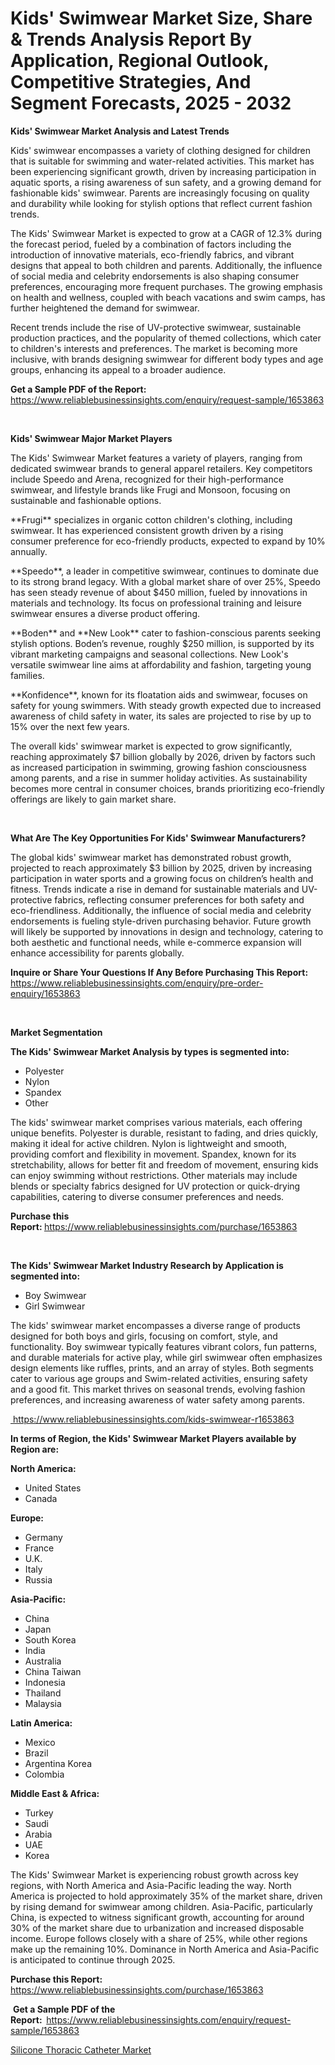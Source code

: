 <p><h1>Kids' Swimwear Market Size, Share & Trends Analysis Report By Application, Regional Outlook, Competitive Strategies, And Segment Forecasts, 2025 - 2032</h1></p><p><strong>Kids' Swimwear Market Analysis and Latest Trends</strong></p>
<p><p>Kids' swimwear encompasses a variety of clothing designed for children that is suitable for swimming and water-related activities. This market has been experiencing significant growth, driven by increasing participation in aquatic sports, a rising awareness of sun safety, and a growing demand for fashionable kids' swimwear. Parents are increasingly focusing on quality and durability while looking for stylish options that reflect current fashion trends.</p><p>The Kids' Swimwear Market is expected to grow at a CAGR of 12.3% during the forecast period, fueled by a combination of factors including the introduction of innovative materials, eco-friendly fabrics, and vibrant designs that appeal to both children and parents. Additionally, the influence of social media and celebrity endorsements is also shaping consumer preferences, encouraging more frequent purchases. The growing emphasis on health and wellness, coupled with beach vacations and swim camps, has further heightened the demand for swimwear.</p><p>Recent trends include the rise of UV-protective swimwear, sustainable production practices, and the popularity of themed collections, which cater to children's interests and preferences. The market is becoming more inclusive, with brands designing swimwear for different body types and age groups, enhancing its appeal to a broader audience.</p></p>
<p><strong>Get a Sample PDF of the Report:&nbsp;</strong> <a href="https://www.reliablebusinessinsights.com/enquiry/request-sample/1653863?utm_campaign=2662&utm_medium=2&utm_source=Github&utm_content=ia&utm_term=23032025&utm_id=kids-swimwear">https://www.reliablebusinessinsights.com/enquiry/request-sample/1653863</a></p>
<p>&nbsp;</p>
<p><strong>Kids' Swimwear Major Market Players</strong></p>
<p><p>The Kids' Swimwear Market features a variety of players, ranging from dedicated swimwear brands to general apparel retailers. Key competitors include Speedo and Arena, recognized for their high-performance swimwear, and lifestyle brands like Frugi and Monsoon, focusing on sustainable and fashionable options.</p><p>**Frugi** specializes in organic cotton children's clothing, including swimwear. It has experienced consistent growth driven by a rising consumer preference for eco-friendly products, expected to expand by 10% annually. </p><p>**Speedo**, a leader in competitive swimwear, continues to dominate due to its strong brand legacy. With a global market share of over 25%, Speedo has seen steady revenue of about $450 million, fueled by innovations in materials and technology. Its focus on professional training and leisure swimwear ensures a diverse product offering.</p><p>**Boden** and **New Look** cater to fashion-conscious parents seeking stylish options. Boden’s revenue, roughly $250 million, is supported by its vibrant marketing campaigns and seasonal collections. New Look's versatile swimwear line aims at affordability and fashion, targeting young families.</p><p>**Konfidence**, known for its floatation aids and swimwear, focuses on safety for young swimmers. With steady growth expected due to increased awareness of child safety in water, its sales are projected to rise by up to 15% over the next few years.</p><p>The overall kids' swimwear market is expected to grow significantly, reaching approximately $7 billion globally by 2026, driven by factors such as increased participation in swimming, growing fashion consciousness among parents, and a rise in summer holiday activities. As sustainability becomes more central in consumer choices, brands prioritizing eco-friendly offerings are likely to gain market share.</p></p>
<p>&nbsp;</p>
<p><strong>What Are The Key Opportunities For Kids' Swimwear Manufacturers?</strong></p>
<p><p>The global kids' swimwear market has demonstrated robust growth, projected to reach approximately $3 billion by 2025, driven by increasing participation in water sports and a growing focus on children’s health and fitness. Trends indicate a rise in demand for sustainable materials and UV-protective fabrics, reflecting consumer preferences for both safety and eco-friendliness. Additionally, the influence of social media and celebrity endorsements is fueling style-driven purchasing behavior. Future growth will likely be supported by innovations in design and technology, catering to both aesthetic and functional needs, while e-commerce expansion will enhance accessibility for parents globally.</p></p>
<p><strong>Inquire or Share Your Questions If Any Before Purchasing This Report:</strong> <a href="https://www.reliablebusinessinsights.com/enquiry/pre-order-enquiry/1653863?utm_campaign=2662&utm_medium=2&utm_source=Github&utm_content=ia&utm_term=23032025&utm_id=kids-swimwear">https://www.reliablebusinessinsights.com/enquiry/pre-order-enquiry/1653863</a></p>
<p>&nbsp;</p>
<p><strong>Market Segmentation</strong></p>
<p><strong>The Kids' Swimwear Market Analysis by types is segmented into:</strong></p>
<p><ul><li>Polyester</li><li>Nylon</li><li>Spandex</li><li>Other</li></ul></p>
<p><p>The kids' swimwear market comprises various materials, each offering unique benefits. Polyester is durable, resistant to fading, and dries quickly, making it ideal for active children. Nylon is lightweight and smooth, providing comfort and flexibility in movement. Spandex, known for its stretchability, allows for better fit and freedom of movement, ensuring kids can enjoy swimming without restrictions. Other materials may include blends or specialty fabrics designed for UV protection or quick-drying capabilities, catering to diverse consumer preferences and needs.</p></p>
<p><strong>Purchase this Report:&nbsp;</strong><a href="https://www.reliablebusinessinsights.com/purchase/1653863?utm_campaign=2662&utm_medium=2&utm_source=Github&utm_content=ia&utm_term=23032025&utm_id=kids-swimwear">https://www.reliablebusinessinsights.com/purchase/1653863</a></p>
<p>&nbsp;</p>
<p><strong>The Kids' Swimwear Market Industry Research by Application is segmented into:</strong></p>
<p><ul><li>Boy Swimwear</li><li>Girl Swimwear</li></ul></p>
<p><p>The kids' swimwear market encompasses a diverse range of products designed for both boys and girls, focusing on comfort, style, and functionality. Boy swimwear typically features vibrant colors, fun patterns, and durable materials for active play, while girl swimwear often emphasizes design elements like ruffles, prints, and an array of styles. Both segments cater to various age groups and Swim-related activities, ensuring safety and a good fit. This market thrives on seasonal trends, evolving fashion preferences, and increasing awareness of water safety among parents.</p></p>
<p><a href="https://www.reliablebusinessinsights.com/kids-swimwear-r1653863?utm_campaign=2662&utm_medium=2&utm_source=Github&utm_content=ia&utm_term=23032025&utm_id=kids-swimwear">&nbsp;https://www.reliablebusinessinsights.com/kids-swimwear-r1653863</a></p>
<p><strong>In terms of Region, the Kids' Swimwear Market Players available by Region are:</strong></p>
<p>
    <p> <strong> North America: </strong>
        <ul>
            <li>United States</li>
            <li>Canada</li>
        </ul>
        </p> 
    <p> <strong> Europe: </strong>
        <ul>
            <li>Germany</li>
            <li>France</li>
            <li>U.K.</li>
            <li>Italy</li>
            <li>Russia</li>
        </ul>
        </p> 
    <p> <strong> Asia-Pacific: </strong>
        <ul>
            <li>China</li>
            <li>Japan</li>
            <li>South Korea</li>
            <li>India</li>
            <li>Australia</li>
            <li>China Taiwan</li>
            <li>Indonesia</li>
            <li>Thailand</li>
            <li>Malaysia</li>
        </ul>
        </p> 
    <p> <strong> Latin America: </strong>
        <ul>
            <li>Mexico</li>
            <li>Brazil</li>
            <li>Argentina Korea</li>
            <li>Colombia</li>
        </ul>
        </p> 
    <p> <strong> Middle East & Africa: </strong>
        <ul>
            <li>Turkey</li>
            <li>Saudi</li>
            <li>Arabia</li>
            <li>UAE</li>
            <li>Korea</li>
        </ul>
    </p>
    </p>
<p><p>The Kids' Swimwear Market is experiencing robust growth across key regions, with North America and Asia-Pacific leading the way. North America is projected to hold approximately 35% of the market share, driven by rising demand for swimwear among children. Asia-Pacific, particularly China, is expected to witness significant growth, accounting for around 30% of the market share due to urbanization and increased disposable income. Europe follows closely with a share of 25%, while other regions make up the remaining 10%. Dominance in North America and Asia-Pacific is anticipated to continue through 2025.</p></p>
<p><strong>Purchase this Report: </strong><a href="https://www.reliablebusinessinsights.com/purchase/1653863?utm_campaign=2662&utm_medium=2&utm_source=Github&utm_content=ia&utm_term=23032025&utm_id=kids-swimwear">https://www.reliablebusinessinsights.com/purchase/1653863</a></p>
<p>&nbsp;<strong>Get a Sample PDF of the Report:&nbsp;&nbsp;</strong><a href="https://www.reliablebusinessinsights.com/enquiry/request-sample/1653863?utm_campaign=2662&utm_medium=2&utm_source=Github&utm_content=ia&utm_term=23032025&utm_id=kids-swimwear">https://www.reliablebusinessinsights.com/enquiry/request-sample/1653863</a></p>
<p><strong></strong></p>
<p><p><a href="https://github.com/ziogaskangui96/Market-Research-Report-List-1/blob/main/silicone-thoracic-catheter-market.md?utm_campaign=2662&utm_medium=2&utm_source=Github&utm_content=ia&utm_term=23032025&utm_id=kids-swimwear">Silicone Thoracic Catheter Market</a></p></p>